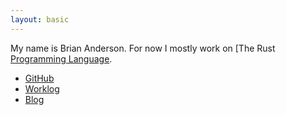 ```yaml
---
layout: basic
---
```


My name is Brian Anderson. For now I mostly work on [The Rust
[Programming Language][r].

* [GitHub](http://github.com/brson)
* [Worklog](/worklog.html)
* [Blog](/blog/index.html)

[r]: http://www.rust-lang.org